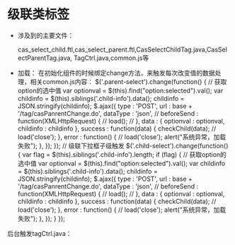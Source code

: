 # 级联类标签
* 涉及到的主要文件：

   cas_select_child.ftl,cas_select_parent.ftl,CasSelectChildTag.java,CasSelectParentTag.java,
   TagCtrl.java,common.js等
* 加载：
在初始化组件的时候绑定change方法，来触发每次改变值的数据处理，相关common.js内容：
		$('.parent-select').change(function() {
				// 获取option的选中值
				var optionval = $(this).find("option:selected").val();
				var childinfo = $(this).siblings('.child-info').data();
				childinfo = JSON.stringify(childinfo);
				$.ajax({
					type : 'POST',
					url : base + '/tag/casPanrentChange.do',
					dataType : 'json',
					// beforeSend : function(XMLHttpRequest) {
					// load();
					// },
					data : {
						optionval : optionval,
						childinfo : childinfo
					},
					success : function(data) {
						checkChild(data);
						// load('close');
					},
					error : function() {
						// load('close');
						alert("系统异常，加载失败");
					},
				});
			});
			// 级联下拉框子级触发
			$('.child-select').change(function() {
				var flag = $(this).siblings('.child-info').length;
				if (flag) {
					// 获取option的选中值
					var optionval = $(this).find("option:selected").val();
					var childinfo = $(this).siblings('.child-info').data();
					childinfo = JSON.stringify(childinfo);
					$.ajax({
						type : 'POST',
						url : base + '/tag/casPanrentChange.do',
						dataType : 'json',
						// beforeSend : function(XMLHttpRequest) {
						// load();
						// },
						data : {
							optionval : optionval,
							childinfo : childinfo
						},
						success : function(data) {
							checkChild(data);
							// load('close');
						},
						error : function() {
							// load('close');
							alert("系统异常，加载失败");
						},
					});
				}
			});   
			
			
后台触发tagCtrl.java：
  